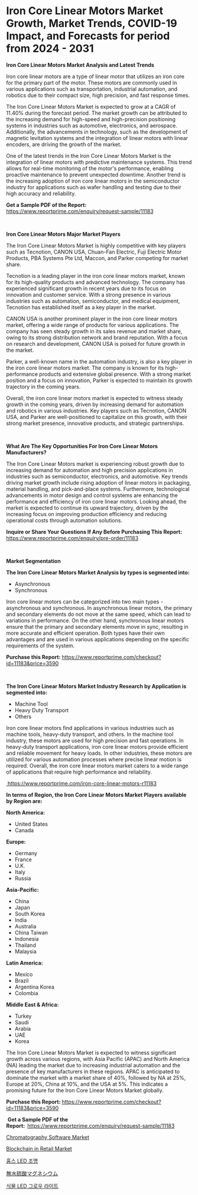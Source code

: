 <p><h1>Iron Core Linear Motors Market Growth, Market Trends, COVID-19 Impact, and Forecasts for period from 2024 - 2031</h1></p><p><strong>Iron Core Linear Motors Market Analysis and Latest Trends</strong></p>
<p><p>Iron core linear motors are a type of linear motor that utilizes an iron core for the primary part of the motor. These motors are commonly used in various applications such as transportation, industrial automation, and robotics due to their compact size, high precision, and fast response times.</p><p>The Iron Core Linear Motors Market is expected to grow at a CAGR of 11.40% during the forecast period. The market growth can be attributed to the increasing demand for high-speed and high-precision positioning systems in industries such as automotive, electronics, and aerospace. Additionally, the advancements in technology, such as the development of magnetic levitation systems and the integration of linear motors with linear encoders, are driving the growth of the market.</p><p>One of the latest trends in the Iron Core Linear Motors Market is the integration of linear motors with predictive maintenance systems. This trend allows for real-time monitoring of the motor's performance, enabling proactive maintenance to prevent unexpected downtime. Another trend is the increasing adoption of iron core linear motors in the semiconductor industry for applications such as wafer handling and testing due to their high accuracy and reliability.</p></p>
<p><strong>Get a Sample PDF of the Report:&nbsp;</strong> <a href="https://www.reportprime.com/enquiry/request-sample/11183">https://www.reportprime.com/enquiry/request-sample/11183</a></p>
<p>&nbsp;</p>
<p><strong>Iron Core Linear Motors Major Market Players</strong></p>
<p><p>The Iron Core Linear Motors Market is highly competitive with key players such as Tecnotion, CANON USA, Chuan-Fan Electric, Fuji Electric Motor Products‎, PBA Systems Pte Ltd, Maccon, and Parker competing for market share. </p><p>Tecnotion is a leading player in the iron core linear motors market, known for its high-quality products and advanced technology. The company has experienced significant growth in recent years due to its focus on innovation and customer service. With a strong presence in various industries such as automation, semiconductor, and medical equipment, Tecnotion has established itself as a key player in the market.</p><p>CANON USA is another prominent player in the iron core linear motors market, offering a wide range of products for various applications. The company has seen steady growth in its sales revenue and market share, owing to its strong distribution network and brand reputation. With a focus on research and development, CANON USA is poised for future growth in the market.</p><p>Parker, a well-known name in the automation industry, is also a key player in the iron core linear motors market. The company is known for its high-performance products and extensive global presence. With a strong market position and a focus on innovation, Parker is expected to maintain its growth trajectory in the coming years.</p><p>Overall, the iron core linear motors market is expected to witness steady growth in the coming years, driven by increasing demand for automation and robotics in various industries. Key players such as Tecnotion, CANON USA, and Parker are well-positioned to capitalize on this growth, with their strong market presence, innovative products, and strategic partnerships.</p></p>
<p>&nbsp;</p>
<p><strong>What Are The Key Opportunities For Iron Core Linear Motors Manufacturers?</strong></p>
<p><p>The Iron Core Linear Motors market is experiencing robust growth due to increasing demand for automation and high precision applications in industries such as semiconductor, electronics, and automotive. Key trends driving market growth include rising adoption of linear motors in packaging, material handling, and pick-and-place systems. Furthermore, technological advancements in motor design and control systems are enhancing the performance and efficiency of iron core linear motors. Looking ahead, the market is expected to continue its upward trajectory, driven by the increasing focus on improving production efficiency and reducing operational costs through automation solutions.</p></p>
<p><strong>Inquire or Share Your Questions If Any Before Purchasing This Report:</strong> <a href="https://www.reportprime.com/enquiry/pre-order/11183">https://www.reportprime.com/enquiry/pre-order/11183</a></p>
<p>&nbsp;</p>
<p><strong>Market Segmentation</strong></p>
<p><strong>The Iron Core Linear Motors Market Analysis by types is segmented into:</strong></p>
<p><ul><li>Asynchronous</li><li>Synchronous</li></ul></p>
<p><p>Iron core linear motors can be categorized into two main types - asynchronous and synchronous. In asynchronous linear motors, the primary and secondary elements do not move at the same speed, which can lead to variations in performance. On the other hand, synchronous linear motors ensure that the primary and secondary elements move in sync, resulting in more accurate and efficient operation. Both types have their own advantages and are used in various applications depending on the specific requirements of the system.</p></p>
<p><strong>Purchase this Report:&nbsp;</strong><a href="https://www.reportprime.com/checkout?id=11183&price=3590">https://www.reportprime.com/checkout?id=11183&price=3590</a></p>
<p>&nbsp;</p>
<p><strong>The Iron Core Linear Motors Market Industry Research by Application is segmented into:</strong></p>
<p><ul><li>Machine Tool</li><li>Heavy Duty Transport</li><li>Others</li></ul></p>
<p><p>Iron core linear motors find applications in various industries such as machine tools, heavy-duty transport, and others. In the machine tool industry, these motors are used for high precision and fast operations. In heavy-duty transport applications, iron core linear motors provide efficient and reliable movement for heavy loads. In other industries, these motors are utilized for various automation processes where precise linear motion is required. Overall, the iron core linear motors market caters to a wide range of applications that require high performance and reliability.</p></p>
<p><a href="https://www.reportprime.com/iron-core-linear-motors-r11183">&nbsp;https://www.reportprime.com/iron-core-linear-motors-r11183</a></p>
<p><strong>In terms of Region, the Iron Core Linear Motors Market Players available by Region are:</strong></p>
<p>
    <p> <strong> North America: </strong>
        <ul>
            <li>United States</li>
            <li>Canada</li>
        </ul>
        </p> 
    <p> <strong> Europe: </strong>
        <ul>
            <li>Germany</li>
            <li>France</li>
            <li>U.K.</li>
            <li>Italy</li>
            <li>Russia</li>
        </ul>
        </p> 
    <p> <strong> Asia-Pacific: </strong>
        <ul>
            <li>China</li>
            <li>Japan</li>
            <li>South Korea</li>
            <li>India</li>
            <li>Australia</li>
            <li>China Taiwan</li>
            <li>Indonesia</li>
            <li>Thailand</li>
            <li>Malaysia</li>
        </ul>
        </p> 
    <p> <strong> Latin America: </strong>
        <ul>
            <li>Mexico</li>
            <li>Brazil</li>
            <li>Argentina Korea</li>
            <li>Colombia</li>
        </ul>
        </p> 
    <p> <strong> Middle East & Africa: </strong>
        <ul>
            <li>Turkey</li>
            <li>Saudi</li>
            <li>Arabia</li>
            <li>UAE</li>
            <li>Korea</li>
        </ul>
    </p>
    </p>
<p><p>The Iron Core Linear Motors Market is expected to witness significant growth across various regions, with Asia Pacific (APAC) and North America (NA) leading the market due to increasing industrial automation and the presence of key manufacturers in these regions. APAC is anticipated to dominate the market with a market share of 40%, followed by NA at 25%, Europe at 20%, China at 10%, and the USA at 5%. This indicates a promising future for the Iron Core Linear Motors Market globally.</p></p>
<p><strong>Purchase this Report: </strong><a href="https://www.reportprime.com/checkout?id=11183&price=3590">https://www.reportprime.com/checkout?id=11183&price=3590</a></p>
<p>&nbsp;<strong>Get a Sample PDF of the Report:&nbsp;&nbsp;</strong><a href="https://www.reportprime.com/enquiry/request-sample/11183">https://www.reportprime.com/enquiry/request-sample/11183</a></p>
<p><strong></strong></p>
<p><p><a href="https://github.com/sajonf007/Market-Research-Report-List-1/blob/main/chromatography-software-market.md">Chromatography Software Market</a></p><p><a href="https://github.com/ernidarwin455/Market-Research-Report-List-1/blob/main/blockchain-in-retail-market.md">Blockchain in Retail Market</a></p><p><a href="https://github.com/GabrielBlanda5656/Market-Research-Report-List-2/blob/main/4495888123444.md">홉스 LED 조명</a></p><p><a href="https://github.com/AbigaleHuel/Market-Research-Report-List-2/blob/main/3777241122274.md">無水硫酸マグネシウム</a></p><p><a href="https://github.com/rick7624/Market-Research-Report-List-2/blob/main/1303016123445.md">식물 LED 그로우 라이트</a></p></p>